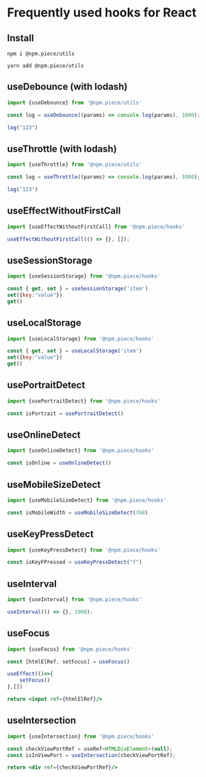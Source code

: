 <div style='display: flex;align-items: center;justify-content: center'>
<img src='https://svgshare.com/i/jfX.svg' alt=''/>
</div> 

# Frequently used hooks for React

## Install

```
npm i @npm.piece/utils
```

```
yarn add @npm.piece/utils
```

## useDebounce (with lodash)

```javascript
import {useDebounce} from '@npm.piece/utils'
```

```javascript
const log = useDebounce((params) => console.log(params), 1000);

log("123")
```

## useThrottle (with lodash)

```javascript
import {useThrottle} from '@npm.piece/utils'
```

```javascript
const log = useThrottle((params) => console.log(params), 1000);

log("123")
```

## useEffectWithoutFirstCall

```javascript
import {useEffectWithoutFirstCall} from '@npm.piece/hooks'
```

```javascript
useEffectWithoutFirstCall(() => {}, []);
```


## useSessionStorage

```javascript
import {useSessionStorage} from '@npm.piece/hooks'
```

```javascript
const { get, set } = useSessionStorage('item')
set({key:"value"})
get()
```

## useLocalStorage

```javascript
import {useLocalStorage} from '@npm.piece/hooks'
```

```javascript
const { get, set } = useLocalStorage('item')
set({key:"value"})
get()
```

## usePortraitDetect

```javascript
import {usePortraitDetect} from '@npm.piece/hooks'
```

```javascript
const isPortrait = usePortraitDetect()
```

## useOnlineDetect

```javascript
import {useOnlineDetect} from '@npm.piece/hooks'
```

```javascript
const isOnline = useOnlineDetect()
```

## useMobileSizeDetect

```javascript
import {useMobileSizeDetect} from '@npm.piece/hooks'
```

```javascript
const isMobileWidth = useMobileSizeDetect(768)
```

## useKeyPressDetect

```javascript
import {useKeyPressDetect} from '@npm.piece/hooks'
```

```javascript
const isKeyFPressed = useKeyPressDetect("f")
```

## useInterval

```javascript
import {useInterval} from '@npm.piece/hooks'
```

```javascript
useInterval(() => {}, 1000);
```

## useFocus

```javascript
import {useFocus} from '@npm.piece/hooks'
```

```jsx
const [htmlElRef, setFocus] = useFocus()

useEffect(()=>{
    setFocus()
},[])

return <input ref={htmlElRef}/>
```

## useIntersection

```javascript
import {useIntersection} from '@npm.piece/hooks'
```

```jsx
const checkViewPortRef = useRef<HTMLDivElement>(null);
const isInViewPort = useIntersection(checkViewPortRef);

return <div ref={checkViewPortRef}/>
```
